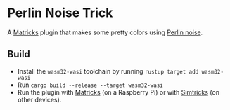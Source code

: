 # Perlin Noise Trick
A [Matricks](https://github.com/wymcg/matricks) plugin that makes some pretty colors using [Perlin noise](https://en.wikipedia.org/wiki/Perlin_noise).

## Build
- Install the `wasm32-wasi` toolchain by running `rustup target add wasm32-wasi`
- Run `cargo build --release --target wasm32-wasi`
- Run the plugin with [Matricks](https://github.com/wymcg/matricks) (on a Raspberry Pi) or with [Simtricks](https://github.com/wymcg/simtricks) (on other devices).
